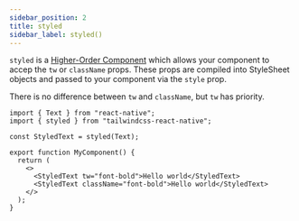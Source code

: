 ```yaml
---
sidebar_position: 2
title: styled
sidebar_label: styled()
---
```


`styled` is a [Higher-Order Component](https://reactjs.org/docs/higher-order-components.html) which allows your component to accep the `tw` or `className` props. These props are compiled into StyleSheet objects and passed to your component via the `style` prop.

There is no difference between `tw` and `className`, but `tw` has priority.

```tsx
import { Text } from "react-native";
import { styled } from "tailwindcss-react-native";

const StyledText = styled(Text);

export function MyComponent() {
  return (
    <>
      <StyledText tw="font-bold">Hello world</StyledText>
      <StyledText className="font-bold">Hello world</StyledText>
    </>
  );
}
```
